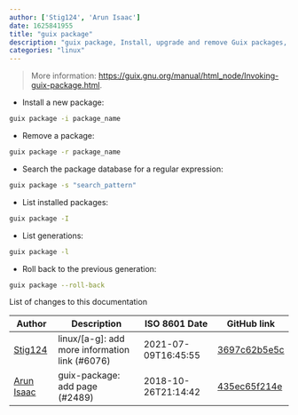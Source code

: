 ```yaml
---
author: ['Stig124', 'Arun Isaac']
date: 1625841955
title: "guix package"
description: "guix package, Install, upgrade and remove Guix packages, or rollback to previous configurations."
categories: "linux"
---
```

> More information: <https://guix.gnu.org/manual/html_node/Invoking-guix-package.html>.

- Install a new package:

```bash
guix package -i package_name
```

- Remove a package:

```bash
guix package -r package_name
```

- Search the package database for a regular expression:

```bash
guix package -s "search_pattern"
```

- List installed packages:

```bash
guix package -I
```

- List generations:

```bash
guix package -l
```

- Roll back to the previous generation:

```bash
guix package --roll-back
```
List of changes to this documentation


Author | Description | ISO 8601 Date | GitHub link
------|-----|-----|-----
[Stig124](mailto:stigpro@outlook.fr) | linux/[a-g]: add more information link (#6076) | 2021-07-09T16:45:55 | [3697c62b5e5c](https://github.com/tldr-pages/tldr/commit/3697c62b5e5cd9bae7a99c591cb81d1ddcfbf792)
[Arun Isaac](mailto:arunisaac@users.noreply.github.com) | guix-package: add page (#2489) | 2018-10-26T21:14:42 | [435ec65f214e](https://github.com/tldr-pages/tldr/commit/435ec65f214e9fba56c3bca7207c3a7e5558b7c7)


